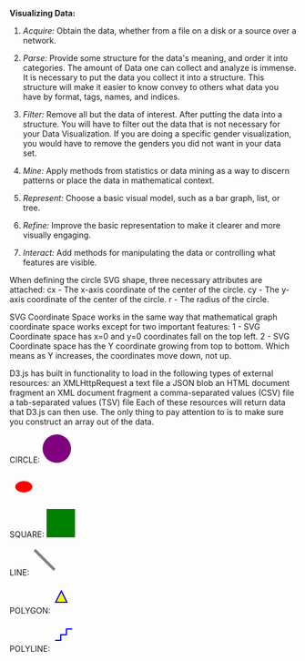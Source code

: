 **Visualizing Data:**

1. _Acquire:_ Obtain the data, whether from a file on a disk or a source over a network.

2. _Parse:_ Provide some structure for the data's meaning, and order it into categories.
  The amount of Data one can collect and analyze is immense. It is necessary to put the data you collect it into a structure.
  This structure will make it easier to know convey to others what data you have by format, tags, names, and indices.

3. _Filter:_ Remove all but the data of interest.
  After putting the data into a structure. You will have to filter out the data that is not necessary
  for your Data Visualization. If you are doing a specific gender visualization, you would have to remove
  the genders you did not want in your data set.

4. _Mine:_ Apply methods from statistics or data mining as a way to discern patterns or place the data in mathematical context.

5. _Represent:_ Choose a basic visual model, such as a bar graph, list, or tree.

6. _Refine:_ Improve the basic representation to make it clearer and more visually engaging.

7. _Interact:_ Add methods for manipulating the data or controlling what features are visible.

When defining the circle SVG shape, three necessary attributes are attached:
cx - The x-axis coordinate of the center of the circle.
cy - The y-axis coordinate of the center of the circle.
r - The radius of the circle.

SVG Coordinate Space works in the same way that mathematical graph coordinate space
works except for two important features:
1 - SVG Coordinate space has x=0 and y=0 coordinates fall on the top left.
2 - SVG Coordinate space has the Y coordinate growing from top to bottom.
Which means as Y increases, the coordinates move down, not up.

D3.js has built in functionality to load in the following types of external resources:
  an XMLHttpRequest
  a text file
  a JSON blob
  an HTML document fragment
  an XML document fragment
  a comma-separated values (CSV) file
  a tab-separated values (TSV) file
Each of these resources will return data that D3.js can then use. The only thing to pay attention to is to
make sure you construct an array out of the data.

CIRCLE:
<svg width="50" height="50">
  <circle cx="25" cy="25" r="25" fill="purple" />
</svg>

<svg width="50" height="50">
  <ellipse cx="25" cy="25" rx="15" ry="10" fill="red" />
</svg>

SQUARE:
<svg width="50" height="50">
  <rect x="0" y="0" width="50" height="50" fill="green" />
</svg>

LINE:
<svg width="50" height="50">
  <line x1="5" y1="5" x2="40" y2="40" stroke="gray" stroke-width="5"  />
</svg>

POLYGON:
<svg width="50" height="50">
  <polygon fill="yellow" stroke="blue" stroke-width="2"
    points="05,30
            15,10
            25,30" />
</svg>

POLYLINE:
<svg width="50" height="50">
   <polyline fill="none" stroke="blue" stroke-width="2"
     points="05,30
             15,30
             15,20
             25,20
             25,10
             35,10" />
 </svg>
